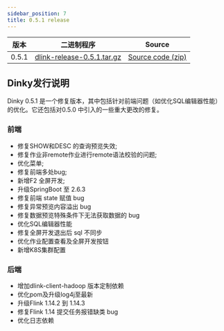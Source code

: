 ```yaml
---
sidebar_position: 7
title: 0.5.1 release
---
```


| 版本   | 二进制程序                                                                                                                | Source                                                                               |
|-------|----------------------------------------------------------------------------------------------------------------------|--------------------------------------------------------------------------------------|
| 0.5.1 | [dlink-release-0.5.1.tar.gz](https://github.com/DataLinkDC/dlink/releases/download/0.5.1/dlink-release-0.5.1.tar.gz) | [Source code (zip)](https://github.com/DataLinkDC/dlink/archive/refs/tags/0.5.1.zip) |


## Dinky发行说明

Dinky 0.5.1 是一个修复版本，其中包括针对前端问题（如优化SQL编辑器性能）的优化。它还包括对0.5.0 中引入的一些重大更改的修复。

### 前端
- 修复SHOW和DESC 的查询预览失效;
- 修复作业非remote作业进行remote语法校验的问题;
- 优化菜单;
- 修复前端多处bug;
- 新增F2 全屏开发;
- 升级SpringBoot 至 2.6.3
- 修复前端 state 赋值 bug
- 修复异常预览内容溢出 bug
- 修复数据预览特殊条件下无法获取数据的 bug
- 优化SQL编辑器性能
- 修复全屏开发退出后 sql 不同步
- 优化作业配置查看及全屏开发按钮
- 新增K8S集群配置

### 后端
- 增加dlink-client-hadoop 版本定制依赖
- 优化pom及升级log4j至最新
- 升级Flink 1.14.2 到 1.14.3
- 修复Flink 1.14 提交任务报错缺类 bug
- 优化日志依赖